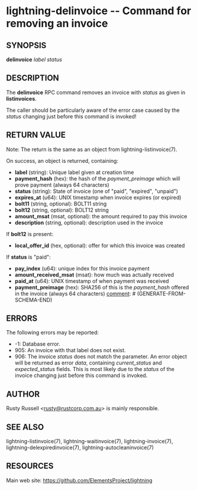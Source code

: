 lightning-delinvoice -- Command for removing an invoice
=======================================================

SYNOPSIS
--------

**delinvoice** *label* *status*

DESCRIPTION
-----------

The **delinvoice** RPC command removes an invoice with *status* as given
in **listinvoices**.

The caller should be particularly aware of the error case caused by the
*status* changing just before this command is invoked!

RETURN VALUE
------------

Note: The return is the same as an object from lightning-listinvoice(7).

[comment]: # (GENERATE-FROM-SCHEMA-START)
On success, an object is returned, containing:
- **label** (string): Unique label given at creation time
- **payment_hash** (hex): the hash of the *payment_preimage* which will prove payment (always 64 characters)
- **status** (string): State of invoice (one of "paid", "expired", "unpaid")
- **expires_at** (u64): UNIX timestamp when invoice expires (or expired)
- **bolt11** (string, optional): BOLT11 string
- **bolt12** (string, optional): BOLT12 string
- **amount_msat** (msat, optional): the amount required to pay this invoice
- **description** (string, optional): description used in the invoice

If **bolt12** is present:
  - **local_offer_id** (hex, optional): offer for which this invoice was created

If **status** is "paid":
  - **pay_index** (u64): unique index for this invoice payment
  - **amount_received_msat** (msat): how much was actually received
  - **paid_at** (u64): UNIX timestamp of when payment was received
  - **payment_preimage** (hex): SHA256 of this is the *payment_hash* offered in the invoice (always 64 characters)
[comment]: # (GENERATE-FROM-SCHEMA-END)

ERRORS
------

The following errors may be reported:

- -1:  Database error.
- 905:  An invoice with that label does not exist.
- 906:  The invoice *status* does not match the parameter.
  An error object will be returned as error *data*, containing
  *current_status* and *expected_status* fields.
  This is most likely due to the *status* of the invoice
  changing just before this command is invoked.

AUTHOR
------

Rusty Russell <<rusty@rustcorp.com.au>> is mainly responsible.

SEE ALSO
--------

lightning-listinvoice(7), lightning-waitinvoice(7),
lightning-invoice(7), lightning-delexpiredinvoice(7),
lightning-autocleaninvoice(7)

RESOURCES
---------

Main web site: <https://github.com/ElementsProject/lightning>

[comment]: # ( SHA256STAMP:6435d88007d1b21e97c969cc202e240ed57df572a3312a6b77ea66ed3a8d512a)
